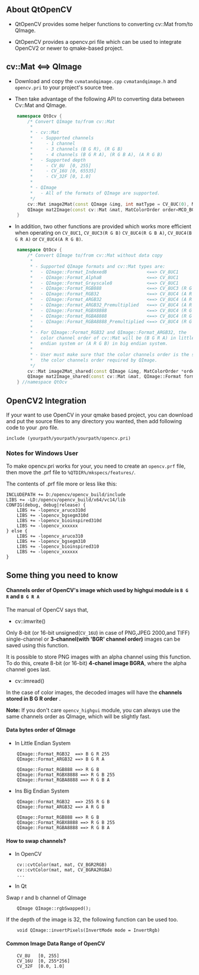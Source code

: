 ## About QtOpenCV

 * QtOpenCV provides some helper functions to converting cv::Mat from/to QImage.

 * QtOpenCV provides a opencv.pri file which can be used to integrate OpenCV2 or newer to qmake-based project.
 
## cv::Mat <==> QImage

 * Download and copy the `cvmatandqimage.cpp` `cvmatandqimage.h` and `opencv.pri` to your project's source tree.

 * Then take advantage of the following API to converting data between Cv::Mat and QImage.

```cpp
    namespace QtOcv {
        /* Convert QImage to/from cv::Mat
         *
         * - cv::Mat
         *   - Supported channels
         *     - 1 channel
         *     - 3 channels (B G R), (R G B)
         *     - 4 channels (B G R A), (R G B A), (A R G B)
         *   - Supported depth
         *     - CV_8U  [0, 255]
         *     - CV_16U [0, 65535]
         *     - CV_32F [0, 1.0]
         *
         * - QImage
         *   - All of the formats of QImage are supported.
         */
        cv::Mat image2Mat(const QImage &img, int matType = CV_8UC(0), MatColorOrder order=MCO_BGR);
        QImage mat2Image(const cv::Mat &mat, MatColorOrder order=MCO_BGR, QImage::Format formatHint = QImage::Format_Invalid);
    }
```

 * In addition, two other functions are provided which works more efficient when operating on `CV_8UC1`, `CV_8UC3(R G B)`
   `CV_8UC4(R G B A)`, `CV_8UC4(B G R A)` or `CV_8UC4(A R G B)`. 

```cpp
    namespace QtOcv {
        /* Convert QImage to/from cv::Mat without data copy
         *
         * - Supported QImage formats and cv::Mat types are:
         *   - QImage::Format_Indexed8               <==> CV_8UC1
         *   - QImage::Format_Alpha8                 <==> CV_8UC1
         *   - QImage::Format_Grayscale8             <==> CV_8UC1
         *   - QImage::Format_RGB888                 <==> CV_8UC3 (R G B)
         *   - QImage::Format_RGB32                  <==> CV_8UC4 (A R G B or B G R A)
         *   - QImage::Format_ARGB32                 <==> CV_8UC4 (A R G B or B G R A)
         *   - QImage::Format_ARGB32_Premultiplied   <==> CV_8UC4 (A R G B or B G R A)
         *   - QImage::Format_RGBX8888               <==> CV_8UC4 (R G B A)
         *   - QImage::Format_RGBA8888               <==> CV_8UC4 (R G B A)
         *   - QImage::Format_RGBA8888_Premultiplied <==> CV_8UC4 (R G B A)
         *
         * - For QImage::Format_RGB32 and QImage::Format_ARGB32, the
         *   color channel order of cv::Mat will be (B G R A) in little
         *   endian system or (A R G B) in big endian system.
         *
         * - User must make sure that the color channels order is the same as
         *   the color channels order required by QImage.
         */
        cv::Mat image2Mat_shared(const QImage &img, MatColorOrder *order=0);
        QImage mat2Image_shared(const cv::Mat &mat, QImage::Format formatHint = QImage::Format_Invalid);
    } //namespace QtOcv
```

## OpenCV2 Integration

If your want to use OpenCV in your qmake based project, you can download and put the source files to any directory you wanted,
then add following code to your .pro file.

    include (yourpath/yourpath/yourpath/opencv.pri)

### Notes for Windows User

To make opencv.pri works for your, you need to create an `opencv.prf` file, then move the .prf file to `%QTDIR%/mkspecs/features/`. 

The contents of .prf file more or less like this:

    INCLUDEPATH += D:/opencv/opencv_build/include 
    LIBS += -LD:/opencv/opencv_build/x64/vc14/lib 
    CONFIG(debug, debug|release) {  
        LIBS += -lopencv_aruco310d 
        LIBS += -lopencv_bgsegm310d 
        LIBS += -lopencv_bioinspired310d 
        LIBS += -lopencv_xxxxxx
    } else {
        LIBS += -lopencv_aruco310 
        LIBS += -lopencv_bgsegm310 
        LIBS += -lopencv_bioinspired310 
        LIBS += -lopencv_xxxxxx
    }

## Some thing you need to know

#### Channels order of OpenCV's image which used by highgui module is `B G R` and `B G R A`

The manual of OpenCV says that,

* cv::imwrite()

Only 8-bit (or 16-bit unsigned(`CV_16U`) in case of PNG,JPEG
2000,and TIFF) single-channel or **3-channel(with 'BGR' channel order)** images can be saved using this function.

It is possible to store PNG images with an alpha channel using this function. To do this, create 8-bit (or 16-bit) **4-chanel image BGRA**, where the alpha channel goes last.

* cv::imread()

In the case of color images, the decoded images will have the **channels stored in  B G R order** .

**Note:** If you don't care `opencv_highgui` module, you can always use the same channels order as QImage, which will be slightly fast.

#### Data bytes order of QImage

 * In Little Endian System

```
    QImage::Format_RGB32  ==> B G R 255
    QImage::Format_ARGB32 ==> B G R A

    QImage::Format_RGB888 ==> R G B
    QImage::Format_RGBX8888 ==> R G B 255
    QImage::Format_RGBA8888 ==> R G B A
```

 * Ins Big Endian System

```
    QImage::Format_RGB32  ==> 255 R G B
    QImage::Format_ARGB32 ==> A R G B

    QImage::Format_RGB888 ==> R G B
    QImage::Format_RGBX8888 ==> R G B 255
    QImage::Format_RGBA8888 ==> R G B A
```

#### How to swap channels?

 * In OpenCV 

```
    cv::cvtColor(mat, mat, CV_BGR2RGB)
    cv::cvtColor(mat, mat, CV_BGRA2RGBA)
    ...
```

 * In Qt

Swap r and b channel of QImage

```
    QImage QImage::rgbSwapped();
```

If the depth of the image is 32, the following function can be used too.

```
    void QImage::invertPixels(InvertMode mode = InvertRgb)
```

#### Common Image Data Range of OpenCV

```
    CV_8U   [0, 255]
    CV_16U  [0, 255*256]
    CV_32F  [0.0, 1.0]
```

